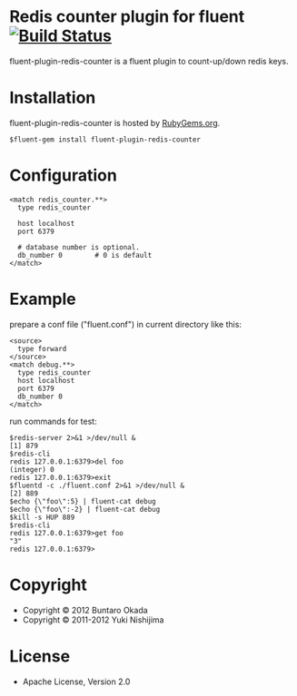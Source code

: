 # Redis counter plugin for fluent [![Build Status](https://secure.travis-ci.org/kbinani/fluent-plugin-redis-counter.png)](http://travis-ci.org/kbinani/fluent-plugin-redis-counter)

fluent-plugin-redis-counter is a fluent plugin to count-up/down redis keys.

# Installation

fluent-plugin-redis-counter is hosted by [RubyGems.org](https://rubygems.org/).

    $fluent-gem install fluent-plugin-redis-counter

# Configuration

    <match redis_counter.**>
      type redis_counter

      host localhost
      port 6379

      # database number is optional.
      db_number 0        # 0 is default
    </match>

# Example

prepare a conf file ("fluent.conf") in current directory like this:

    <source>
      type forward
    </source>
    <match debug.**>
      type redis_counter
      host localhost
      port 6379
      db_number 0
    </match>

run commands for test:

    $redis-server 2>&1 >/dev/null &
    [1] 879
    $redis-cli
    redis 127.0.0.1:6379>del foo
    (integer) 0
    redis 127.0.0.1:6379>exit
    $fluentd -c ./fluent.conf 2>&1 >/dev/null &
    [2] 889
    $echo {\"foo\":5} | fluent-cat debug
    $echo {\"foo\":-2} | fluent-cat debug
    $kill -s HUP 889
    $redis-cli
    redis 127.0.0.1:6379>get foo
    "3"
    redis 127.0.0.1:6379>

# Copyright
- Copyright © 2012 Buntaro Okada
- Copyright © 2011-2012 Yuki Nishijima

# License
- Apache License, Version 2.0
